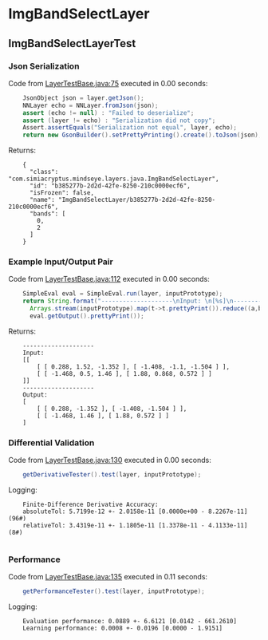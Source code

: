 # ImgBandSelectLayer
## ImgBandSelectLayerTest
### Json Serialization
Code from [LayerTestBase.java:75](../../../../../../../../MindsEye/src/test/java/com/simiacryptus/mindseye/layers/LayerTestBase.java#L75) executed in 0.00 seconds: 
```java
    JsonObject json = layer.getJson();
    NNLayer echo = NNLayer.fromJson(json);
    assert (echo != null) : "Failed to deserialize";
    assert (layer != echo) : "Serialization did not copy";
    Assert.assertEquals("Serialization not equal", layer, echo);
    return new GsonBuilder().setPrettyPrinting().create().toJson(json);
```

Returns: 

```
    {
      "class": "com.simiacryptus.mindseye.layers.java.ImgBandSelectLayer",
      "id": "b385277b-2d2d-42fe-8250-210c0000ecf6",
      "isFrozen": false,
      "name": "ImgBandSelectLayer/b385277b-2d2d-42fe-8250-210c0000ecf6",
      "bands": [
        0,
        2
      ]
    }
```



### Example Input/Output Pair
Code from [LayerTestBase.java:112](../../../../../../../../MindsEye/src/test/java/com/simiacryptus/mindseye/layers/LayerTestBase.java#L112) executed in 0.00 seconds: 
```java
    SimpleEval eval = SimpleEval.run(layer, inputPrototype);
    return String.format("--------------------\nInput: \n[%s]\n--------------------\nOutput: \n%s",
      Arrays.stream(inputPrototype).map(t->t.prettyPrint()).reduce((a,b)->a+",\n"+b).get(),
      eval.getOutput().prettyPrint());
```

Returns: 

```
    --------------------
    Input: 
    [[
    	[ [ 0.288, 1.52, -1.352 ], [ -1.408, -1.1, -1.504 ] ],
    	[ [ -1.468, 0.5, 1.46 ], [ 1.88, 0.868, 0.572 ] ]
    ]]
    --------------------
    Output: 
    [
    	[ [ 0.288, -1.352 ], [ -1.408, -1.504 ] ],
    	[ [ -1.468, 1.46 ], [ 1.88, 0.572 ] ]
    ]
```



### Differential Validation
Code from [LayerTestBase.java:130](../../../../../../../../MindsEye/src/test/java/com/simiacryptus/mindseye/layers/LayerTestBase.java#L130) executed in 0.00 seconds: 
```java
    getDerivativeTester().test(layer, inputPrototype);
```
Logging: 
```
    Finite-Difference Derivative Accuracy:
    absoluteTol: 5.7199e-12 +- 2.0158e-11 [0.0000e+00 - 8.2267e-11] (96#)
    relativeTol: 3.4319e-11 +- 1.1805e-11 [1.3378e-11 - 4.1133e-11] (8#)
    
```

### Performance
Code from [LayerTestBase.java:135](../../../../../../../../MindsEye/src/test/java/com/simiacryptus/mindseye/layers/LayerTestBase.java#L135) executed in 0.11 seconds: 
```java
    getPerformanceTester().test(layer, inputPrototype);
```
Logging: 
```
    Evaluation performance: 0.0889 +- 6.6121 [0.0142 - 661.2610]
    Learning performance: 0.0008 +- 0.0196 [0.0000 - 1.9151]
    
```


